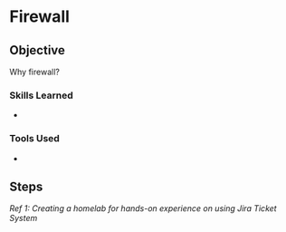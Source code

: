 # Firewall

## Objective

Why firewall?

### Skills Learned

-

### Tools Used

- 

## Steps

*Ref 1: Creating a homelab for hands-on experience on using Jira Ticket System*
